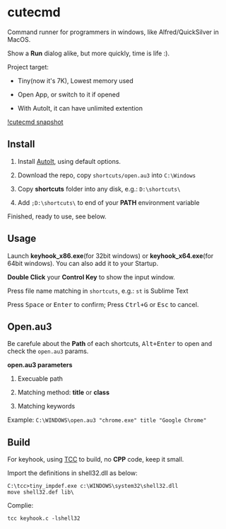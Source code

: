 # cutecmd

Command runner for programmers in windows, like Alfred/QuickSilver in MacOS.

Show a **Run** dialog alike, but more quickly, time is life :).

Project target:

 - Tiny(now it's 7K), Lowest memory used

 - Open App, or switch to it if opened

 - With AutoIt, it can have unlimited extention

[!cutecmd snapshot](screenshot.gif)


## Install

1. Install [AutoIt](https://www.autoitscript.com/site/autoit/downloads/), using default options.

2. Download the repo, copy `shortcuts/open.au3` into `C:\Windows`

3. Copy **shortcuts** folder into any disk, e.g.: `D:\shortcuts\`

4. Add `;D:\shortcuts\` to end of your **PATH** environment variable

Finished, ready to use, see below.


## Usage

Launch **keyhook_x86.exe**(for 32bit windows) or **keyhook_x64.exe**(for 64bit windows). You can also add it to your Startup.

**Double Click** your **Control Key** to show the input window.

Press file name matching in `shortcuts`, e.g.: `st` is Sublime Text

Press <kbd>Space</kbd> or <kbd>Enter</kbd> to confirm; Press <kbd>Ctrl+G</kbd> or <kbd>Esc</kbd> to cancel.


## Open.au3

Be carefule about the **Path** of each shortcuts, <kbd>Alt+Enter</kbd> to open and check the `open.au3` params.

**open.au3 parameters**

1. Execuable path

2. Matching method: **title** or **class**

3. Matching keywords

Example: `C:\WINDOWS\open.au3 "chrome.exe" title "Google Chrome"`


## Build

For keyhook, using [TCC](http://bellard.org/tcc/) to build, no **CPP** code, keep it small.

Import the definitions in shell32.dll as below:

    C:\tcc>tiny_impdef.exe c:\WINDOWS\system32\shell32.dll
    move shell32.def lib\

Complie:

    tcc keyhook.c -lshell32







